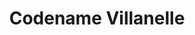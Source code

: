 ---
draft: false
slug: codename-villanelle-3d85624f
title: Codename Villanelle
type: books
params:
  authors:
    - Luke Jennings, Люк Дженнингс
  book_title: Codename Villanelle
  book_description: 'Villanelle (a codename, of course) is one of the world''s most skilled assassins. A catlike psychopath whose love for the creature comforts of her luxurious lifestyle is second only to her love of the game, she specializes in murdering the world''s richest and most powerful. But when she murders an influential Russian politician, she draws a relentless foe to her tail. Eve Polastri (not a codename) is a former MI6 operative hired by the national security services for a singular task: to find and capture or kill the assassin responsible, and those who have aided her. Eve, whose quiet and otherwise unextraordinary life belies her quick wit and keen intellect, accepts the mission. The ensuing chase will lead them on a trail around the world, intersecting with corrupt governments and powerful criminal organizations, all leading towards a final confrontation from which neither will emerge unscathed. Codename Villanelle is a sleek, fast-paced international thriller from an exciting new voice in fiction.'
  cover: https://images-na.ssl-images-amazon.com/images/S/compressed.photo.goodreads.com/books/1559047602i/46031432.jpg
  editions count: '43'
  isbn: '9785171131623'
  languages:
    - Английский
    - Русский
  goodreads_link: https://www.goodreads.com/book/show/46031432
  page_count: '256'
  publication_year: '2018'
  publishers:
    - АСТ
  russian_audioversion: false
  russian_translation_status: exists
  series: Killing Eve
  short_book_description: '«Убивая Еву» - это шпионский триллер, который лег в основу одноименного сериала. Книга пронизана едкой иронией и повествует о двух женщинах - разведчице Еве Поластри и киллере Вилланель. Ева отличается от типичного спецагента отсутствием каких-либо суперспособностей: она обычная женщина, которая устает и испытывает страх. Это рядовая сотрудница, и лишь случайное стечение обстоятельств приводит её к руководству одним непростым делом…'
  tags:
    - Businessmen
    - Female assassins
    - LGBTQ+
    - audiobook
    - crime
    - fiction
    - murder
    - mystery
    - spy stories
    - students
    - suspense
    - thriller
---